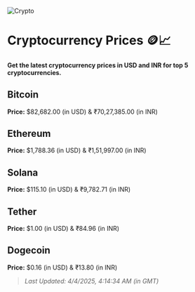 
![Crypto](https://www.techguide.com.au/wp-content/uploads/2020/11/crypto3.jpeg)

# Cryptocurrency Prices 🪙📈

#### Get the latest cryptocurrency prices in USD and INR for top 5 cryptocurrencies.

## Bitcoin

**Price:** $82,682.00 (in USD) & ₹70,27,385.00 (in INR)

## Ethereum

**Price:** $1,788.36 (in USD) & ₹1,51,997.00 (in INR)

## Solana

**Price:** $115.10 (in USD) & ₹9,782.71 (in INR)

## Tether

**Price:** $1.00 (in USD) & ₹84.96 (in INR)

## Dogecoin

**Price:** $0.16 (in USD) & ₹13.80 (in INR)

> _Last Updated: 4/4/2025, 4:14:34 AM (in GMT)_
